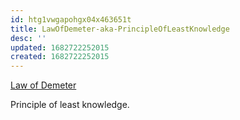 ```yaml
---
id: htg1vwgapohgx04x463651t
title: LawOfDemeter-aka-PrincipleOfLeastKnowledge
desc: ''
updated: 1682722252015
created: 1682722252015
---
```



[Law of Demeter](https://en.wikipedia.org/wiki/Law_of_Demeter)

Principle of least knowledge. 